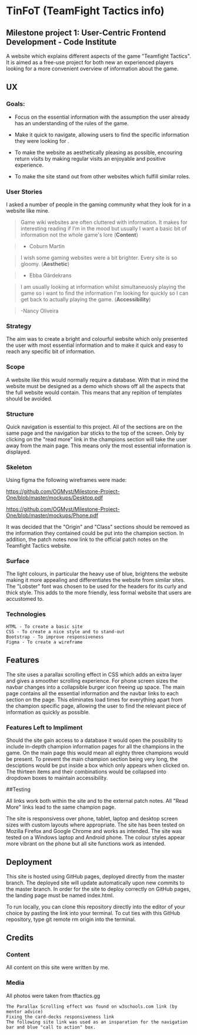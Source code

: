 # **TinFoT (TeamFight Tactics info)**


## **Milestone project 1: User-Centric Frontend Development - Code Institute**

A website which explains different aspects of the game "Teamfight Tactics".
It is aimed as a free-use project for both new an experienced players looking
for a more convenient overview of information about the game.


## UX

### **Goals:**
* Focus on the essential information with the assumption the user 
    already has an understanding of the rules of the game.

* Make it quick to navigate, allowing users to find the specific
information they were looking for .

* To make the website as aesthetically pleasing as possible, encouring return visits
by making regular visits an enjoyable and positive experience.

* To make the site stand out from other websites which fulfill similar 
roles.

### **User Stories**

I asked a number of people in the gaming community what 
they look for in a website like mine.

>Game wiki websites are often cluttered with information. It makes for
interesting reading if I'm in the mood but usually I want a basic bit of information
not the whole game's lore (**Content**)

> - Coburn Martin

>I wish some gaming websites were a bit brighter. Every site is so gloomy. (**Aesthetic**)

> - Ebba Gärdekrans

>I am usually looking at information whilst simultaneuosly playing the game 
so i want to find the information I'm looking for quickly so I can get back
to actually playing the game. (**Accessibility**)

>-Nancy Oliveira

### **Strategy**

The aim was to create a bright and colourful website which only presented the 
user with most essential information and to make it quick and easy to reach 
any specific bit of information. 

### **Scope**

A website like this would normally require a database. With that in mind the 
website must be designed as a demo which shows off all the aspects that the full 
website would contain. This means that any repition of templates should be avoided.

### **Structure**

Quick navigation is essential to this project. All of the sections are on the same page
and the navigation bar sticks to the top of the screen. Only by clicking on the "read more"
link in the champions section will take the user away from the main page. This means only 
the most essential information is displayed. 

### **Skeleton**

Using figma the following wireframes were made:

https://github.com/OGMyst/Milestone-Project-One/blob/master/mockups/Desktop.pdf

https://github.com/OGMyst/Milestone-Project-One/blob/master/mockups/Phone.pdf

It was decided that the "Origin" and "Class" sections should be removed as the information
they contained could be put into the champion section. In addition, the patch notes now link 
to the official patch notes on the Teamfight Tactics website.

### **Surface**

The light colours, in particular the heavy use of blue, brightens the website making it more
appealing and differentiates the website from similar sites. The "Lobster" font was chosen
to be used for the headers for its curly and thick style. This adds to the more friendly, 
less formal website that users are accustomed to.

### **Technologies**

    HTML - To create a basic site
    CSS - To create a nice style and to stand-out
    Bootstrap - To improve responsiveness
    Figma - To create a wireframe


## Features

The site uses a parallax scrolling effect in CSS which adds an extra layer and gives a smoother
scrolling experience. For phone screen sizes the navbar changes into a collapsible burger icon 
freeing up space. The main page contains all the essential information and the navbar links to
each section on the page. This eliminates load times for everything apart from the champion 
specific page, allowing the user to find the relevant piece of information as quickly as possible.

### Features Left to Impliment

Should the site gain access to a database it would open the possibility to include in-depth
champion information pages for all the champions in the game. On the main page this would mean 
all eighty three champions would be present. To prevent the main champion section being very 
long, the desciptions would be put inside a box which only appears when clicked on. The thirteen
items and their combinations would be collapsed into dropdown boxes to maintain accessibility.


##Testing

All links work both within the site and to the external patch notes. All "Read More" links lead 
to the same champion page. 

The site is responsivess over phone, tablet, laptop and desktop screen sizes with custom layouts
where appropriate. The site has been tested on Mozilla Firefox and Google Chrome and works as intended.
The site was tested on a Windows laptop and Android phone. The colour styles appear more vibrant on the 
phone but all site functions work as intended. 

## **Deployment**

This site is hosted using GitHub pages, deployed directly from the master branch. The deployed site will update 
automatically upon new commits to the master branch. In order for the site to deploy correctly on GitHub pages, 
the landing page must be named index.html.

To run locally, you can clone this repository directly into the editor of your choice by pasting the link into 
your terminal. To cut ties with this GitHub repository, type git remote rm origin into the terminal.

## **Credits**

### **Content**

All content on this site were written by me.

### **Media**

All photos were taken from tftactics.gg

    The Parallax Scrolling effect was found on w3schools.com link (by mentor advice)
    Fixing the card-decks responsiveness link
    The following site link was used as an insparation for the navigation bar and blue "call to action" box.
